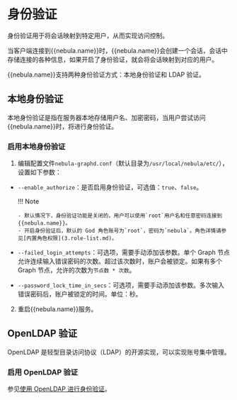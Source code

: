 # 身份验证

身份验证用于将会话映射到特定用户，从而实现访问控制。

当客户端连接到{{nebula.name}}时，{{nebula.name}}会创建一个会话，会话中存储连接的各种信息，如果开启了身份验证，就会将会话映射到对应的用户。


{{nebula.name}}支持两种身份验证方式：本地身份验证和 LDAP 验证。


## 本地身份验证

本地身份验证是指在服务器本地存储用户名、加密密码，当用户尝试访问{{nebula.name}}时，将进行身份验证。

### 启用本地身份验证

1. 编辑配置文件`nebula-graphd.conf`（默认目录为`/usr/local/nebula/etc/`），设置如下参数：

  - `--enable_authorize`：是否启用身份验证，可选值：`true`、`false`。   

    !!! Note

        - 默认情况下，身份验证功能是关闭的，用户可以使用`root`用户名和任意密码连接到{{nebula.name}}。
        - 开启身份验证后，默认的 God 角色账号为`root`，密码为`nebula`。角色详情请参见[内置角色权限](3.role-list.md)。


  - `--failed_login_attempts`：可选项，需要手动添加该参数。单个 Graph 节点允许连续输入错误密码的次数。超过该次数时，账户会被锁定。如果有多个 Graph 节点，允许的次数为`节点数 * 次数`。

  - `--password_lock_time_in_secs`：可选项，需要手动添加该参数。多次输入错误密码后，账户被锁定的时间。单位：秒。

2. 重启{{nebula.name}}服务。




## OpenLDAP 验证

OpenLDAP 是轻型目录访问协议（LDAP）的开源实现，可以实现账号集中管理。

### 启用 OpenLDAP 验证

参见[使用 OpenLDAP 进行身份验证](4.ldap.md)。



